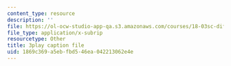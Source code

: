 ```yaml
---
content_type: resource
description: ''
file: https://ol-ocw-studio-app-qa.s3.amazonaws.com/courses/18-03sc-differential-equations-fall-2011/1869c369a5ebfbd546ea042213062e4e_Y9_zrupnz0Q.srt
file_type: application/x-subrip
resourcetype: Other
title: 3play caption file
uid: 1869c369-a5eb-fbd5-46ea-042213062e4e
---
```


